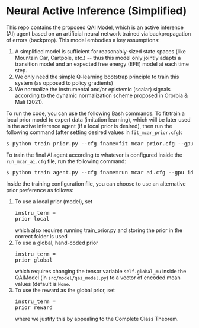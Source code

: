 # Neural Active Inference (Simplified)
This repo contains the proposed QAI Model, which is an active inference (AI) agent based on an artificial neural network trained via backpropagation of errors (backprop). This model embodies a key assumptions:
1) A simplified model is sufficient for reasonably-sized state spaces (like Mountain Car, Cartpole, etc.) -- thus this model only jointly adapts a transition model and an expected free energy (EFE) model at each time step.
2) We only need the simple Q-learning bootstrap principle to train this system (as opposed to policy gradients)
3) We normalize the instrumental and/or epistemic (scalar) signals according to the dynamic normalization scheme proposed in Ororbia & Mali (2021).

To run the code, you can use the following Bash commands.
To fit/train a local prior model to expert data (imitation learning), which will be later used in the active inference agent (if a local prior is desired), then run the following command (after setting desired values in <code>fit_mcar_prior.cfg</code>):
<pre>
$ python train_prior.py --cfg_fname=fit_mcar_prior.cfg --gpu_id=0 
</pre>
To train the final AI agent according to whatever is configured inside the <code>run_mcar_ai.cfg</code> file, run the following command:
<pre>
$ python train_agent.py --cfg_fname=run_mcar_ai.cfg --gpu_id=0
</pre>

Inside the training configuration file, you can choose to use an alternative prior preference as follows:
1) To use a local prior (model), set <pre>instru_term = prior_local</pre> which also requires running train_prior.py and storing the prior in the correct folder is used
2) To use a global, hand-coded prior <pre>instru_term = prior_global</pre> which requires changing the tensor variable <code>self.global_mu</code> inside the QAIModel (in <code>src/model/qai_model.py</code>) to a vector of encoded mean values (default is <code>None</code>.
4) To use the reward as the global prior, set <pre>instru_term = prior_reward</pre> where we justify this by appealing to the Complete Class Theorem.
